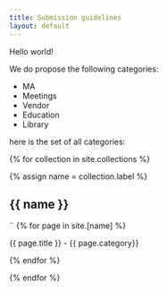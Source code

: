```yaml
---
title: Submission guidelines
layout: default
---
```


Hello world!

We do propose the following categories:
-  MA
-  Meetings
-  Vendor
-  Education
-  Library

here is the set of all categories:

{% for collection in site.collections %}

  {% assign name = collection.label %}

  <section>
    <h1>{{ name }}</h1>
¨   {% for page in site.[name] %}
      <p>{{ page.title }} - {{ page.category}}</p>
    {% endfor %}
    
  </section>

{% endfor %}